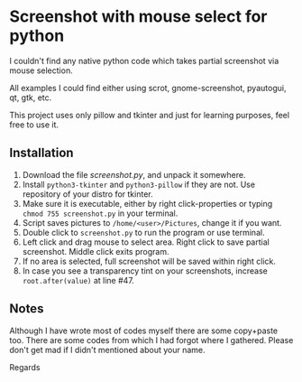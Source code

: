 # Screenshot with mouse select for python
I couldn't find any native python code which takes partial screenshot via mouse selection. 

All examples I could find either using scrot, gnome-screenshot, pyautogui, qt, gtk, etc.

This project uses only pillow and tkinter and just for learning purposes, feel free to use it.

## Installation
1. Download the file *screenshot.py*, and unpack it somewhere.
2. Install ```python3-tkinter``` and ```python3-pillow``` if they are not. Use repository of your distro for tkinter.
3. Make sure it is executable, either by right click-properties or typing ```chmod 755 screenshot.py``` in your terminal.
4. Script saves pictures to ```/home/<user>/Pictures```, change it if you want.
5. Double click to ```screenshot.py``` to run the program or use terminal.
6. Left click and drag mouse to select area. Right click to save partial screenshot. Middle click exits program.
7. If no area is selected, full screenshot will be saved within right click.
8. In case you see a transparency tint on your screenshots, increase ```root.after(value)``` at line #47.

## Notes
Although I have wrote most of codes myself there are some copy+paste too.
There are some codes from which I had forgot where I gathered.
Please don't get mad if I didn't mentioned about your name.

Regards
